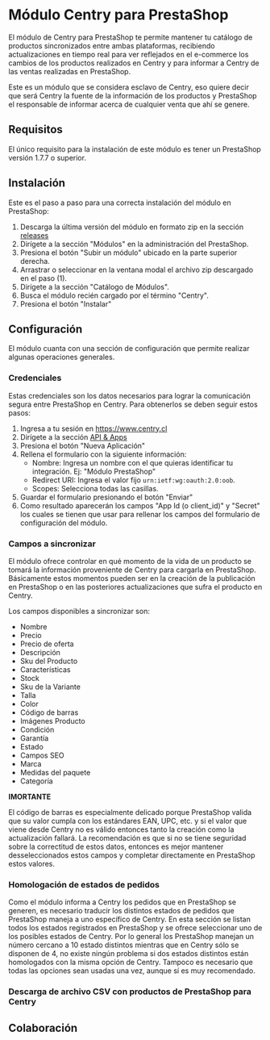# Módulo Centry para PrestaShop

El módulo de Centry para PrestaShop te permite mantener tu catálogo de productos
sincronizados entre ambas plataformas, recibiendo actualizaciones en tiempo real
para ver reflejados en el e-commerce los cambios de los productos realizados en
Centry y para informar a Centry de las ventas realizadas en PrestaShop.

Este es un módulo que se considera esclavo de Centry, eso quiere decir que será
Centry la fuente de la información de los productos y PrestaShop el responsable
de informar acerca de cualquier venta que ahí se genere.

## Requisitos

El único requisito para la instalación de este módulo es tener un PrestaShop
versión 1.7.7 o superior.

## Instalación

Este es el paso a paso para una correcta instalación del módulo en PrestaShop:

1. Descarga la última versión del módulo en formato zip en la sección
   [releases](https://github.com/CentryCL/centry_ps_esclavo/releases/latest)
2. Dirígete a la sección "Módulos" en la administración del PrestaShop.
3. Presiona el botón "Subir un módulo" ubicado en la parte superior derecha.
4. Arrastrar o seleccionar en la ventana modal el archivo zip descargado en el
   paso (1).
5. Dirígete a la sección "Catálogo de Módulos".
6. Busca el módulo recién cargado por el término "Centry".
7. Presiona el botón "Instalar"

## Configuración

El módulo cuanta con una sección de configuración que permite realizar algunas
operaciones generales.

### Credenciales

Estas credenciales son los datos necesarios para lograr la comunicación segura
entre PrestaShop en Centry. Para obtenerlos se deben seguir estos pasos:

1. Ingresa a tu sesión en https://www.centry.cl
2. Dirígete a la sección [API & Apps](https://centry.cl/oauth/applications)
3. Presiona el botón "Nueva Aplicación"
4. Rellena el formulario con la siguiente información:
   - Nombre: Ingresa un nombre con el que quieras identificar tu integración.
     Ej: "Módulo PrestaShop"
   - Redirect URI: Ingresa el valor fijo `urn:ietf:wg:oauth:2.0:oob`.
   - Scopes: Selecciona todas las casillas.
5. Guardar el formulario presionando el botón "Enviar"
6. Como resultado aparecerán los campos "App Id (o client_id)" y "Secret" los
   cuales se tienen que usar para rellenar los campos del formulario de
   configuración del módulo.

### Campos a sincronizar

El módulo ofrece controlar en qué momento de la vida de un producto se tomará la
información proveniente de Centry para cargarla en PrestaShop. Básicamente estos
momentos pueden ser en la creación de la publicación en PrestaShop o en las
posteriores actualizaciones que sufra el producto en Centry.

Los campos disponibles a sincronizar son:

- Nombre
- Precio
- Precio de oferta
- Descripción
- Sku del Producto
- Características
- Stock
- Sku de la Variante
- Talla
- Color
- Código de barras
- Imágenes Producto
- Condición
- Garantía
- Estado
- Campos SEO
- Marca
- Medidas del paquete
- Categoría

**IMORTANTE**

El código de barras es especialmente delicado porque PrestaShop valida que su
valor cumpla con los estándares EAN, UPC, etc. y si el valor que viene desde
Centry no es válido entonces tanto la creación como la actualización fallará. La
recomendación es que si no se tiene seguridad sobre la correctitud de estos
datos, entonces es mejor mantener desseleccionados estos campos y completar
directamente en PrestaShop estos valores.

### Homologación de estados de pedidos

Como el módulo informa a Centry los pedidos que en PrestaShop se generen, es
necesario traducir los distintos estados de pedidos que PrestaShop maneja a uno
específico de Centry. En esta sección se listan todos los estados registrados en
PrestaShop y se ofrece seleccionar uno de los posibles estados de Centry. Por lo
general los PrestaShop manejan un número cercano a 10 estado distintos mientras
que en Centry sólo se disponen de 4, no existe ningún problema si dos estados
distintos están homologados con la misma opción de Centry. Tampoco es necesario
que todas las opciones sean usadas una vez, aunque sí es muy recomendado.

### Descarga de archivo CSV con productos de PrestaShop para Centry

## Colaboración
